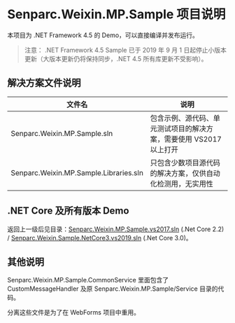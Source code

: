 # Senparc.Weixin.MP.Sample 项目说明

本项目为 .NET Framework 4.5 的 Demo，可以直接编译并发布运行。

> 注意： .NET Framework 4.5 Sample 已于 2019 年 9 月 1 日起停止小版本更新（大版本更新仍将保持同步，.NET 4.5 所有库更新不受影响）。

## 解决方案文件说明

| 文件名 |  说明
|-------|---------
| Senparc.Weixin.MP.Sample.sln | 包含示例、源代码、单元测试项目的解决方案，需要使用 VS2017 以上打开
| Senparc.Weixin.MP.Sample.Libraries.sln | 只包含少数项目源代码的解决方案，仅供自动化检测用，无实用性

## .NET Core 及所有版本 Demo

返回上一级后见目录：[Senparc.Weixin.MP.Sample.vs2017.sln](../netcore2.2-mvc/) (.Net Core 2.2) / [Senparc.Weixin.Sample.NetCore3.vs2019.sln](../netcore3.0-mvc/) (.Net Core 3.0)。


## 其他说明

Senparc.Weixin.MP.Sample.CommonService 里面包含了 CustomMessageHandler 及原 Senparc.Weixin.MP.Sample/Service 目录的代码。

分离这些文件是为了在 WebForms 项目中重用。
